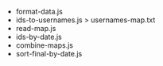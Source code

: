 * format-data.js
* ids-to-usernames.js > usernames-map.txt
* read-map.js
* ids-by-date.js
* combine-maps.js
* sort-final-by-date.js
